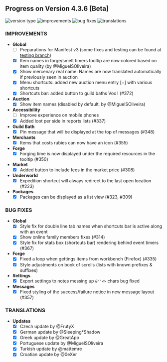 ## Progress on Version 4.3.6 [Beta]

![version type](https://img.shields.io/badge/version-beta-yellow.svg?style=flat-square)
![improvements](https://img.shields.io/badge/improvements-12-green.svg?style=flat-square)
![bug fixes](https://img.shields.io/badge/bug%20fixes-6-red.svg?style=flat-square)
![translations](https://img.shields.io/badge/translations-6-blue.svg?style=flat-square)

### IMPROVEMENTS
- **Global**
	- [ ] Preparations for Manifest v3 (some fixes and testing can be found at [testing branch](https://github.com/DinoDevs/GladiatusCrazyAddon/tree/manifest-v3-testing))
	- [x] Item names in forge/smelt timers tooltip are now colored based on item quality (by @MiguelSOliveira)
	- [x] Show mercenary real name: Names are now translated automatically if previously seen in auction
	- [x] Menu shortcuts: added new auction menu entry [+] with various shortcuts
	- [x] Shortcuts bar: added button to guild baths Vox I (#372)
- **Auction**
	- [x] Show item names (disabled by default, by @MiguelSOliveira)
- **Accessibility**
	- [ ] Improve experience on mobile phones
	- [x] Added loot per side in reports lists (#337)
- **Guild Bath**
	- [x] Pin message that will be displayed at the top of messages (#348)
- **Merchants**
	- [x] Items that costs rubies can now have an icon (#355)
- **Forge**
	- [x] Forging time is now displayed under the required resources in the tooltip (#350)
- **Market**
	- [x] Added button to include fees in the market price (#308)
- **Underworld**
	- [x] Expedition shortcut will always redirect to the last open location (#223)
- **Packages**
	- [x] Packages can be displayed as a list view (#323, #309)

### BUG FIXES
- **Global**
	- [x] Style fix for double line tab names when shortcuts bar is active along with an event
	- [x] Show online family members fixes (#314)
	- [x] Style fix for stats box (shortcuts bar) rendering behind event timers (#367)
- **Forge**
	- [x] Fixed a loop when gettings items from workbench (Firefox) (#335)
	- [x] Style adjustments on book of scrolls (lists with known prefixes & suffixes)
- **Settings**
	- [x] Export settings to notes messing up `&"'<>` chars bug fixed
- **Messages**
	- [x] Fixed styling of the success/failure notice in new message layout (#357)

### TRANSLATIONS
-  **Updates**
	- [x] Czech update by @FrutyX
	- [x] German update by @Sleeping*Shadow
	- [x] Greek update by @GreatApo
	- [x] Portuguese update by @MiguelSOliveira
	- [x] Turkish update by @mattemre
	- [x] Croatian update by @0eXer
